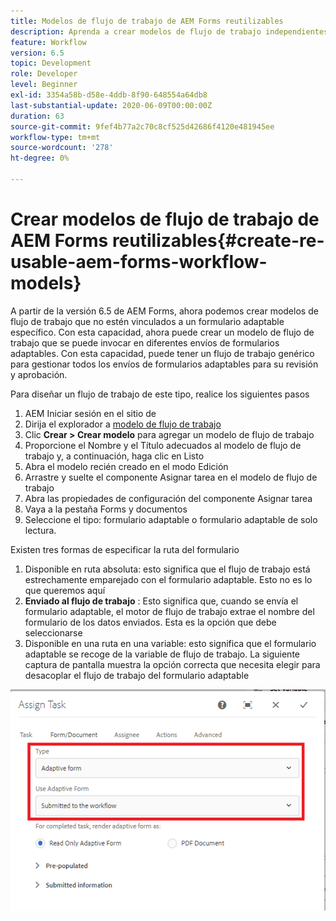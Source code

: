 ```yaml
---
title: Modelos de flujo de trabajo de AEM Forms reutilizables
description: Aprenda a crear modelos de flujo de trabajo independientes de Forms adaptable.
feature: Workflow
version: 6.5
topic: Development
role: Developer
level: Beginner
exl-id: 3354a58b-d58e-4ddb-8f90-648554a64db8
last-substantial-update: 2020-06-09T00:00:00Z
duration: 63
source-git-commit: 9fef4b77a2c70c8cf525d42686f4120e481945ee
workflow-type: tm+mt
source-wordcount: '278'
ht-degree: 0%

---
```


# Crear modelos de flujo de trabajo de AEM Forms reutilizables{#create-re-usable-aem-forms-workflow-models}

A partir de la versión 6.5 de AEM Forms, ahora podemos crear modelos de flujo de trabajo que no estén vinculados a un formulario adaptable específico. Con esta capacidad, ahora puede crear un modelo de flujo de trabajo que se puede invocar en diferentes envíos de formularios adaptables. Con esta capacidad, puede tener un flujo de trabajo genérico para gestionar todos los envíos de formularios adaptables para su revisión y aprobación.

Para diseñar un flujo de trabajo de este tipo, realice los siguientes pasos

1. AEM Iniciar sesión en el sitio de
1. Dirija el explorador a [modelo de flujo de trabajo](http://localhost:4502/libs/cq/workflow/admin/console/content/models.html)
1. Clic __Crear > Crear modelo__ para agregar un modelo de flujo de trabajo
1. Proporcione el Nombre y el Título adecuados al modelo de flujo de trabajo y, a continuación, haga clic en Listo
1. Abra el modelo recién creado en el modo Edición
1. Arrastre y suelte el componente Asignar tarea en el modelo de flujo de trabajo
1. Abra las propiedades de configuración del componente Asignar tarea
1. Vaya a la pestaña Forms y documentos
1. Seleccione el tipo: formulario adaptable o formulario adaptable de solo lectura.

Existen tres formas de especificar la ruta del formulario

1. Disponible en ruta absoluta: esto significa que el flujo de trabajo está estrechamente emparejado con el formulario adaptable. Esto no es lo que queremos aquí
1. **Enviado al flujo de trabajo** : Esto significa que, cuando se envía el formulario adaptable, el motor de flujo de trabajo extrae el nombre del formulario de los datos enviados. Esta es la opción que debe seleccionarse
1. Disponible en una ruta en una variable: esto significa que el formulario adaptable se recoge de la variable de flujo de trabajo. La siguiente captura de pantalla muestra la opción correcta que necesita elegir para desacoplar el flujo de trabajo del formulario adaptable

![Modelos de flujo de trabajo de AEM Forms reutilizables](assets/workflomodel.PNG)
